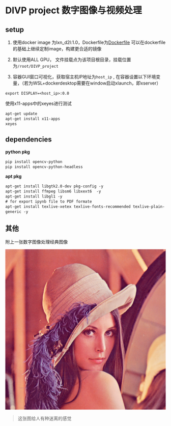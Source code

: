 # DIVP project 数字图像与视频处理 

## setup 
1. 使用docker image 为lxn_d2l:1.0，Dockerfile为[Dockerfile](./Dockerfile)
可以在dockerfile的基础上继续定制image，构建更合适的镜像

2. 默认使用ALL GPU， 文件挂载点为该项目根目录，挂载位置为`/root/DIVP_project` 

3. 容器GUI窗口可视化，获取宿主机IP地址为`host_ip` , 在容器设置以下环境变量，（若为WSL+dockerdesktop需要在window启动xlaunch，即xserver）
```shell
export DISPLAY=<host_ip>:0.0
```
使用x11-apps中的xeyes进行测试
```shell
apt-get update
apt-get install x11-apps
xeyes
```
## dependencies
**python pkg** 
```shell
pip install opencv-python
pip install opencv-python-headless
```
**apt pkg**
```shell
apt-get install libgtk2.0-dev pkg-config -y
apt-get install ffmpeg libsm6 libxext6  -y
apt-get install libgl1 -y
# for export ipynb file to PDF formate
apt-get install texlive-xetex texlive-fonts-recommended texlive-plain-generic -y
```

## 其他
附上一张数字图像处理经典图像

![lena](./project02/proj02-images/lena_std.bmp)

> 这张图给人有种迷离的感觉
